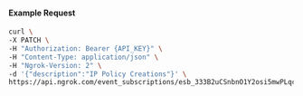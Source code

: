 <!-- Code generated for API Clients. DO NOT EDIT. -->

#### Example Request

```bash
curl \
-X PATCH \
-H "Authorization: Bearer {API_KEY}" \
-H "Content-Type: application/json" \
-H "Ngrok-Version: 2" \
-d '{"description":"IP Policy Creations"}' \
https://api.ngrok.com/event_subscriptions/esb_333B2uCSnbnO1Y2osi5mwPLqcA0
```
